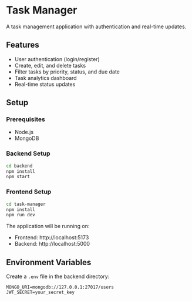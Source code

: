 # Task Manager

A task management application with authentication and real-time updates.

## Features

- User authentication (login/register)
- Create, edit, and delete tasks
- Filter tasks by priority, status, and due date
- Task analytics dashboard
- Real-time status updates

## Setup

### Prerequisites

- Node.js
- MongoDB

### Backend Setup

```bash
cd backend
npm install
npm start
```

### Frontend Setup

```bash
cd task-manager
npm install
npm run dev
```

The application will be running on:

- Frontend: http://localhost:5173
- Backend: http://localhost:5000

## Environment Variables

Create a `.env` file in the backend directory:

```
MONGO_URI=mongodb://127.0.0.1:27017/users
JWT_SECRET=your_secret_key
```
